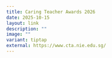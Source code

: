 ```yaml
---
title: Caring Teacher Awards 2026
date: 2025-10-15
layout: link
description: ""
image: ""
variant: tiptap
external: https://www.cta.nie.edu.sg/
---
```

